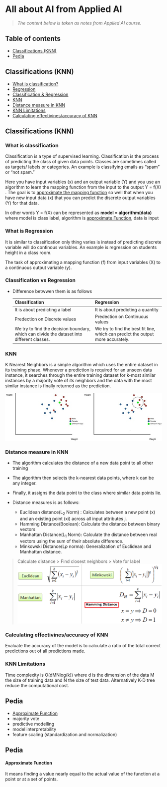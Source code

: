 # All about AI from Applied AI
> *The content below is taken as notes from Applied AI course.*

## Table of contents

* [Classifications (KNN)](#classifications-knn)
* [Pedia](#pedia)

## Classifications (KNN)
 - [What is classification?](#what-is-classification)
 - [Regression](#regression)
 - [Classification & Regression ](#classification--regression)
 - [KNN](#knn)
 - [Distance measure in KNN](#distance-measure-in-knn)
 - [KNN Limitations](#knn-limitations)
 - [Calculating effectivines/accuracy of KNN](#calculating-effectivines/accuracy-of-knn)

## Classifications (KNN)

### What is classification
Classification is a type of supervised learning. Classification is the process of predicting the class of given data points. Classes are sometimes called as targets/ labels or categories. An example is classifying emails as “spam” or “not spam.”

Here you have input variables (x) and an output variable (Y) and you use an algorithm to learn the mapping function from the input to the output Y = f(X) . The goal is to [approximate the mapping function](#approximate-function) so well that when you have new input data (x) that you can predict the discrete output variables (Y) for that data.

In other words Y = f(X) can be represented as **model = algorithm(data)**
where model is class label, algorithm is [approximate Function](#approximate-function), data is input 

### What is Regression
It is similar to classification only thing varies is instead of predicting discrete variable will do continous variables. An example is regression on students height in a class room.

The task of approximating a mapping function (f) from input variables (X) to a continuous output variable (y).

### Classification vs Regression
* Difference betwwen them is as follows

    |Classification|Regression|
    |-|-|
    |It is about predicting a label | It is about predicting a quantity|
    |Predection on Discrete values |Predection on Continuous values|
    |We try to find the decision boundary, which can divide the dataset into different classes.| We try to find the best fit line, which can predict the output more accurately.|

### KNN
K Nearest Neighbors is a simple algorithm which uses the entire dataset in its training phase. Whenever a prediction is required for an unseen data instance, it searches through the entire training dataset for k-most similar instances  by a majority vote of its neighbors and the data with the most similar instance is finally returned as the prediction. 

![KNN as 3](assets/knn.jpg)

### Distance measure in KNN
* The algorithm calculates the distance of a new data point to all other training 
* The algorithm then selects the k-nearest data points, where k can be any integer.
* Finally, it assigns the data point to the class where similar data points lie.

* Distance measures is as follows:
    * Euclidean distance(L<sub>2</sub> Norm) : Calculates between a new point (x) and an existing point (xi) across all input attributes j.
    * Hamming Distance(Boolean): Calculate the distance between binary vectors 
    * Manhattan Distance(L<sub>1</sub> Norm): Calculate the distance between real vectors using the sum of their absolute difference.
    * Minkowski Distance(L*p* norma): Generalization of Euclidean and Manhattan distance.
 > Calculate distance > Find closest neighbors > Vote for label
 ![Disantance measeures Knn](assets/dm_knn.png)

### Calculating effectivines/accuracy of KNN
Evaluate the accuracy of the model is to calculate a ratio of the total correct predictions out of all predictions made.

### KNN Limitations
Time complexity is O(dMNlog(k)) where d is the dimension of the data M the size of training data and N the size of test data. Alternatively K-D tree reduce the computational cost.

## Pedia
 - [Approximate Function](#approximate-function)
 - majority vote
 - predictive modelling 
 - model interpretability
 -  feature scaling (standardization and normalization) 

## Pedia

#### Approximate Function

It means finding a value nearly equal​ to the actual value of the function at a point or at a set of points. 
